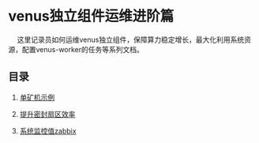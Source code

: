 # venus独立组件运维进阶篇

&ensp;&ensp; 这里记录员如何运维venus独立组件，保障算力稳定增长，最大化利用系统资源，配置venus-worker的任务等系列文档。

## 目录

1. [单矿机示例](example-single-box.md)

2. [提升密封扇区效率](Efficiency_of_sealing.md)

3. [系统监控值zabbix](System_monitor_of_Zabbix.md)

